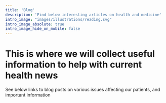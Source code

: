 ```yaml
---
title: 'Blog'
description: 'Find below interesting articles on health and medicine'
intro_image: "images/illustrations/reading.svg"
intro_image_absolute: true
intro_image_hide_on_mobile: false
---
```


# This is where we will collect useful information to help with current health news

See below links to blog posts on various issues affecting our patients, and important information
